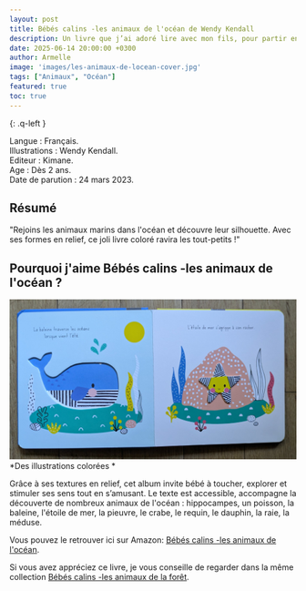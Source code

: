 ```yaml
---
layout: post
title: Bébés calins -les animaux de l'océan de Wendy Kendall 
description: Un livre que j’ai adoré lire avec mon fils, pour partir ensemble à la découverte des animaux de l'océan.
date: 2025-06-14 20:00:00 +0300
author: Armelle
image: 'images/les-animaux-de-locean-cover.jpg'
tags: ["Animaux", "Océan"]
featured: true
toc: true
---
```


{: .q-left }

Langue : Français.                                      
Illustrations : Wendy Kendall.          
Editeur : Kimane.         
Age : Dès 2 ans.           
Date de parution : 24 mars 2023.

## Résumé

"Rejoins les animaux marins dans l'océan et découvre leur silhouette.
Avec ses formes en relief, ce joli livre coloré ravira les tout-petits !"

## Pourquoi j'aime Bébés calins -les animaux de l'océan ?

![Des illustrations colorées](images/les-animaux-de-locean-int.jpg)
*Des illustrations colorées *

Grâce à ses textures en relief, cet album invite bébé à toucher, explorer et stimuler ses sens tout en s’amusant. Le texte est accessible, accompagne la découverte de nombreux animaux de l'océan : hippocampes, un poisson, la baleine, l'étoile de mer, la pieuvre, le crabe, le requin, le dauphin, la raie, la méduse.

Vous pouvez le retrouver ici sur Amazon: [Bébés calins -les animaux de l'océan](https://amzn.to/3GwvPPf). 

Si vous avez appréciez ce livre, je vous conseille de regarder dans la même collection [Bébés calins -les animaux de la forêt](https://ludichou.com/les-animaux-de-la-foret).
